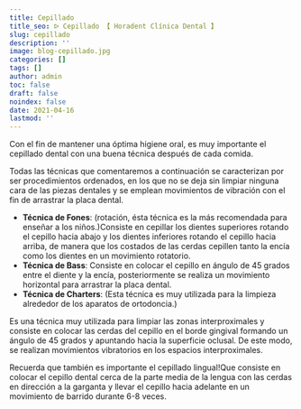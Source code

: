 ```yaml
---
title: Cepillado
title_seo: ᐅ Cepillado 【 Horadent Clínica Dental 】
slug: cepillado
description: ''
image: blog-cepillado.jpg
categories: []
tags: []
author: admin
toc: false
draft: false
noindex: false
date: 2021-04-16
lastmod: ''
---
```

Con el fin de mantener una óptima higiene oral, es muy importante el
cepillado dental con una buena técnica después de cada comida.

Todas las técnicas que comentaremos a continuación se caracterizan por ser
procedimientos ordenados, en los que no se deja sin limpiar ninguna cara de
las piezas dentales y se emplean movimientos de vibración con el fin de
arrastrar la placa dental.

- **Técnica de Fones**: (rotación, ésta técnica es la más recomendada para
enseñar a los niños.)Consiste en cepillar los dientes superiores rotando el
cepillo hacia abajo y los dientes inferiores rotando el cepillo hacia
arriba, de manera que los costados de las cerdas cepillen tanto la encía
como los dientes en un movimiento rotatorio.
- **Técnica de Bass**: Consiste en colocar el cepillo en ángulo de 45 grados
entre el diente y la encía, posteriormente se realiza un movimiento
horizontal para arrastrar la placa dental.
- **Técnica de Charters**: (Esta técnica es muy utilizada para la limpieza
alrededor de los aparatos de ortodoncia.)

Es una técnica muy utilizada para limpiar las zonas interproximales y
consiste en colocar las cerdas del cepillo en el borde gingival formando un
ángulo de 45 grados y apuntando hacia la superficie oclusal. De este modo,
se realizan movimientos vibratorios en los espacios interproximales.

Recuerda que también es importante el cepillado lingual!Que consiste en
colocar el cepillo dental cerca de la parte media de la lengua con las
cerdas en dirección a la garganta y llevar el cepillo hacia adelante en un
movimiento de barrido durante 6-8 veces.
